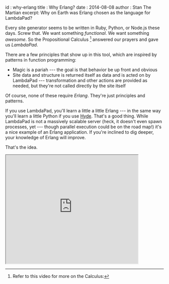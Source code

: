 id     : why-erlang
title  : Why Erlang?
date   : 2014-08-08
author : Stan The Martian
excerpt: Why on Earth was Erlang chosen as the language for LambdaPad?

Every site generator seems to be written in Ruby, Python, or Node.js these
days. Screw that. We want something *functional*. We want something
*awesome*. So the Propositional Calculus [^calculus] answered our prayers and gave us
*LambdaPad*.

There are a few principles that show up in this tool, which are inspired by
patterns in function programming:

- Magic is a pariah --- the goal is that behavior be up front and obvious
- Site data and structure is returned itself as data and is acted on by
  LambdaPad --- transformation and other actions are provided as needed, but
  they're not called directly by the site itself

Of course, none of these require *Erlang*. They're just principles and
patterns.

If you use LambdaPad, you'll learn a little a little Erlang --- in the same way
you'll learn a little Python if you use [Hyde](http://hyde.github.io). That's a
good thing. While LambdaPad is not a massively scalable server (heck, it
doesn't even spawn processes, yet --- though parallel execution could be on the
road map!) it's a nice example of an Erlang application. If you're inclined to
dig deeper, your knowledge of Erlang will improve.

That's the idea.

[^calculus]: Refer to this video for more on the Calculus:
 <p><iframe width="420" height="345"
 src="https://www.youtube.com/embed/zY-IueSMAPc">
 </iframe></p>
